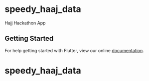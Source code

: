 # speedy_haaj_data

Hajj Hackathon App

## Getting Started

For help getting started with Flutter, view our online
[documentation](https://flutter.io/).
# speedy_haaj_data
